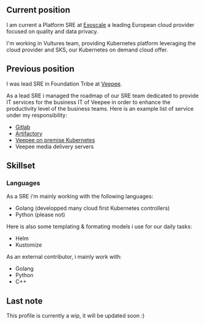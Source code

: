 ## Current position

I am current a Platform SRE at [Exoscale](https://exoscale.com) a leading European cloud provider focused on quality and data privacy.

I'm working in Vultures team, providing Kubernetes platform leveraging the cloud provider and SKS, our Kubernetes on demand cloud offer.

## Previous position

I was lead SRE in Foundation Tribe at [Veepee](https://careers.veepee.com/).

As a lead SRE i managed the roadmap of our SRE team dedicated to provide IT services for the business IT of Veepee in order to enhance the productivity level of the business teams. Here is an example list of service under my responsibility:

* [Gitlab](https://about.gitlab.com)
* [Artifactory](https://jfrog.com/artifactory/)
* [Veepee on premise Kubernetes](https://kubernetes.io)
* Veepee media delivery servers

## Skillset

### Languages

As a SRE i'm mainly working with the following languages:

* Golang (developped many cloud first Kubernetes controllers)
* Python (please not)

Here is also some templating & formating models i use for our daily tasks:

* Helm
* Kustomize

As an external contributor, i mainly work with:

* Golang
* Python
* C++


## Last note

This profile is currently a wip, it will be updated soon :)

<!--
**nerzhul/nerzhul** is a ✨ _special_ ✨ repository because its `README.md` (this file) appears on your GitHub profile.

Here are some ideas to get you started:

- 🔭 I’m currently working on ...
- 🌱 I’m currently learning ...
- 👯 I’m looking to collaborate on ...
- 🤔 I’m looking for help with ...
- 💬 Ask me about ...
- 📫 How to reach me: ...
- 😄 Pronouns: ...
- ⚡ Fun fact: ...
-->
